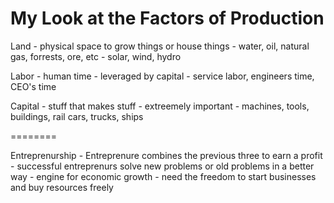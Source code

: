 # My Look at the Factors of Production

Land
	- physical space to grow things or house things
	- water, oil, natural gas, forrests, ore, etc
	- solar, wind, hydro
	
Labor
	- human time
	- leveraged by capital
	- service labor, engineers time, CEO's time

Capital 
	- stuff that makes stuff
	- extreemely important
	- machines, tools, buildings, rail cars, trucks, ships 
	
========

Entreprenurship 
	- Entreprenure combines the previous three to earn a profit
	- successful entreprenurs solve new problems or old problems in a better way
	- engine for economic growth
	- need the freedom to start businesses and buy resources freely